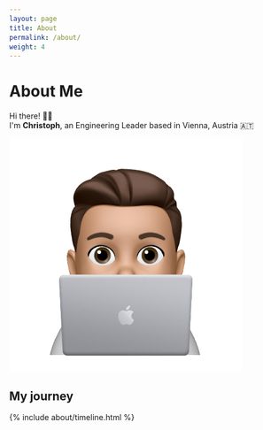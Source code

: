 ```yaml
---
layout: page
title: About
permalink: /about/
weight: 4
---
```


# About Me
Hi there! 👋🏼<br>
I'm **Christoph**, an Engineering Leader based in Vienna, Austria 🇦🇹<br>

<!-- <div class="row">
{% include about/skills.html title="Programming Skills" source=site.data.programming-skills %}
{% include about/skills.html title="Other Skills" source=site.data.other-skills %}
</div> -->

![Christoph Aigner](../assets/profile.png)


## My journey

<div class="row">
{% include about/timeline.html %}
</div>